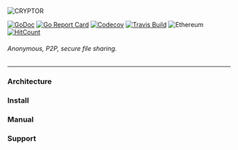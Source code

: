 ![CRYPTOR](https://imgur.com/DhcXZ7E.jpg)

[![GoDoc](https://img.shields.io/badge/godoc-reference-5272B4.svg?style=flat-square)](https://godoc.org/github.com/thee-engineer/cryptor)
[![Go Report Card](https://goreportcard.com/badge/github.com/thee-engineer/cryptor?style=flat-square)](https://goreportcard.com/report/github.com/thee-engineer/cryptor)
[![Codecov](https://img.shields.io/codecov/c/github/thee-engineer/cryptor.svg?style=flat-square)]()
[![Travis Build](https://img.shields.io/travis/thee-engineer/cryptor/master.svg?style=flat-square)](https://github.com/thee-engineer/cryptor)
![Ethereum](https://img.shields.io/badge/Ethereum-0xb296ae1bf5f88B7fE7327116bD9c77805Bc1b7Ef-blue.svg?style=flat-square)
[![HitCount](http://hits.dwyl.io/thee-engineer/cryptor.svg)](http://hits.dwyl.io/thee-engineer/cryptor)
###### Anonymous, P2P, secure file sharing.
---


### Architecture
### Install
### Manual
### Support
